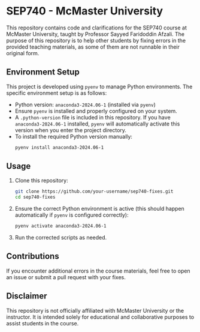 # SEP740 - McMaster University

This repository contains code and clarifications for the SEP740 course at McMaster University, taught by Professor Sayyed Faridoddin Afzali. The purpose of this repository is to help other students by fixing errors in the provided teaching materials, as some of them are not runnable in their original form.

## Environment Setup

This project is developed using `pyenv` to manage Python environments. The specific environment setup is as follows:

- Python version: `anaconda3-2024.06-1` (installed via `pyenv`)
- Ensure `pyenv` is installed and properly configured on your system.
- A `.python-version` file is included in this repository. If you have `anaconda3-2024.06-1` installed, `pyenv` will automatically activate this version when you enter the project directory.
- To install the required Python version manually:
  ```sh
  pyenv install anaconda3-2024.06-1
  ```

## Usage

1. Clone this repository:
   ```sh
   git clone https://github.com/your-username/sep740-fixes.git
   cd sep740-fixes
   ```

2. Ensure the correct Python environment is active (this should happen automatically if `pyenv` is configured correctly):
   ```sh
   pyenv activate anaconda3-2024.06-1
   ```

3. Run the corrected scripts as needed.

## Contributions

If you encounter additional errors in the course materials, feel free to open an issue or submit a pull request with your fixes.

## Disclaimer

This repository is not officially affiliated with McMaster University or the instructor. It is intended solely for educational and collaborative purposes to assist students in the course.

